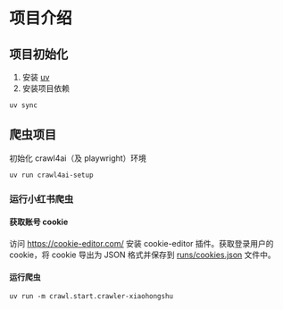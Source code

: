 # 项目介绍

## 项目初始化

1. 安装 [uv](https://docs.astral.sh/uv/)
2. 安装项目依赖

```shell
uv sync
```

## 爬虫项目

初始化 crawl4ai（及 playwright）环境

```shell
uv run crawl4ai-setup
```

### 运行小红书爬虫

#### 获取账号 cookie

访问 <https://cookie-editor.com/> 安装 cookie-editor 插件。获取登录用户的 cookie，将 cookie 导出为 JSON 格式并保存到 [runs/cookies.json](runs/cookies.json) 文件中。

#### 运行爬虫

```shell
uv run -m crawl.start.crawler-xiaohongshu
```
